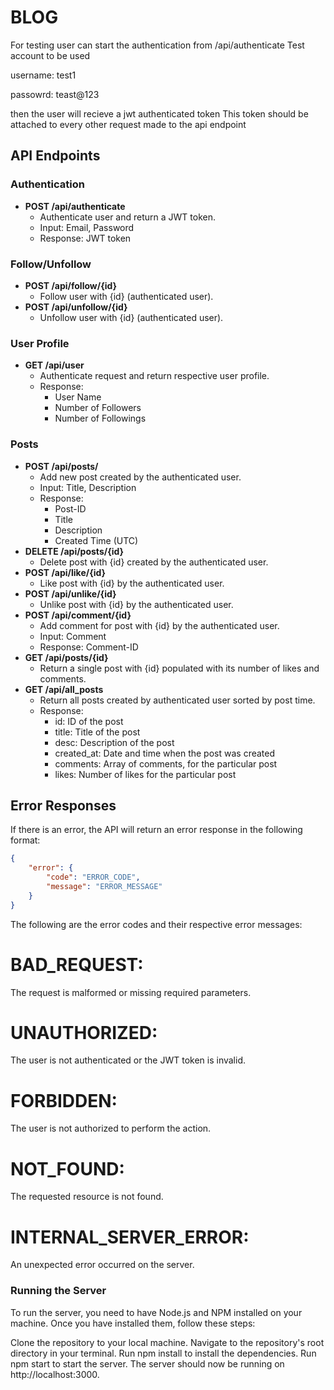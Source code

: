 # BLOG
For testing user can start the authentication from /api/authenticate
Test account to be used 


username: test1


passowrd: teast@123

then the user will recieve a jwt authenticated token 
This token should be attached to every other request made to the api endpoint 

## API Endpoints

### Authentication

- **POST /api/authenticate**
  - Authenticate user and return a JWT token.
  - Input: Email, Password
  - Response: JWT token

### Follow/Unfollow

- **POST /api/follow/{id}**
  - Follow user with {id} (authenticated user).
- **POST /api/unfollow/{id}**
  - Unfollow user with {id} (authenticated user).

### User Profile

- **GET /api/user**
  - Authenticate request and return respective user profile.
  - Response: 
    - User Name
    - Number of Followers
    - Number of Followings

### Posts

- **POST /api/posts/**
  - Add new post created by the authenticated user.
  - Input: Title, Description
  - Response:
    - Post-ID
    - Title
    - Description
    - Created Time (UTC)
- **DELETE /api/posts/{id}**
  - Delete post with {id} created by the authenticated user.
- **POST /api/like/{id}**
  - Like post with {id} by the authenticated user.
- **POST /api/unlike/{id}**
  - Unlike post with {id} by the authenticated user.
- **POST /api/comment/{id}**
  - Add comment for post with {id} by the authenticated user.
  - Input: Comment
  - Response: Comment-ID
- **GET /api/posts/{id}**
  - Return a single post with {id} populated with its number of likes and comments.
- **GET /api/all_posts**
  - Return all posts created by authenticated user sorted by post time.
  - Response:
    - id: ID of the post
    - title: Title of the post
    - desc: Description of the post
    - created_at: Date and time when the post was created
    - comments: Array of comments, for the particular post
    - likes: Number of likes for the particular post

## Error Responses

If there is an error, the API will return an error response in the following format:

```json
{
    "error": {
        "code": "ERROR_CODE",
        "message": "ERROR_MESSAGE"
    }
}
````
The following are the error codes and their respective error messages:

# BAD_REQUEST:
The request is malformed or missing required parameters.
# UNAUTHORIZED:
The user is not authenticated or the JWT token is invalid.
# FORBIDDEN: 
The user is not authorized to perform the action.
# NOT_FOUND: 
The requested resource is not found.
# INTERNAL_SERVER_ERROR:
An unexpected error occurred on the server.


### Running the Server
To run the server, you need to have Node.js and NPM installed on your machine. Once you have installed them, follow these steps:

Clone the repository to your local machine.
Navigate to the repository's root directory in your terminal.
Run npm install to install the dependencies.
Run npm start to start the server.
The server should now be running on http://localhost:3000.


